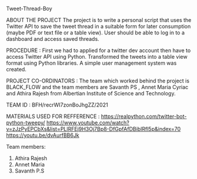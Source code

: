 Tweet-Thread-Boy

ABOUT THE PROJECT 
The project is to write a personal script that uses the Twitter API to save the tweet thread in a suitable form for later consumption (maybe PDF or text file or a table view). User should be able to log in to a dashboard and access saved threads.

PROCEDURE : 
First we had to applied for a twitter dev account then have to access Twitter API using Python. Transformed the tweets into a table view format using Python libraries. A simple user management system was created.

PROJECT CO-ORDINATORS : 
The team which worked behind the project is BLACK_FLOW and the team members are Savanth PS , Annet Maria Cyriac and Athira Rajesh from Albertian Institute of Science and  Technology.

TEAM ID :  BFH/recrWI7zonBoJhgZZ/2021

MATERIALS USED FOR REFFERENCE : 
https://realpython.com/twitter-bot-python-tweepy/
https://www.youtube.com/watch?v=zJzPyEPCbXs&list=PLlRFEj9H3Oj7Bp8-DfGpfAfDBiblRfl5p&index=70
https://youtu.be/dvAurfBB6Jk

Team members: 
1. Athira Rajesh 
2. Annet Maria 
3. Savanth P.S 
